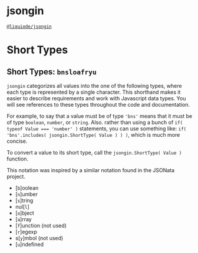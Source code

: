 # jsongin
[`@liquiode/jsongin`](https://github.com/liquicode/jsongin)


# Short Types


Short Types: `bnsloafryu`
---------------------------------------------------------------------

`jsongin` categorizes all values into the one of the following types,
  where each type is represented by a single character.
This shorthand makes it easier to describe requirements and work with Javascript data types.
You will see references to these types throughout the code and documentation.

For example, to say that a value must be of type `'bns'` means that it must be of type `boolean`, `number`, or `string`.
Also. rather than using a bunch of `if( typeof Value === 'number' )` statements, you can use something
  like:  `if( 'bns'.includes( jsongin.ShortType( Value ) ) )`, which is much more concise.

To convert a value to its short type, call the `jsongin.ShortType( Value )` function.

This notation was inspired by a similar notation found in the JSONata project.

- [`b`]oolean
- [`n`]umber
- [`s`]tring
- nul[`l`]
- [`o`]bject
- [`a`]rray
- [`f`]unction (not used)
- [`r`]egexp
- s[`y`]mbol (not used)
- [`u`]ndefined


